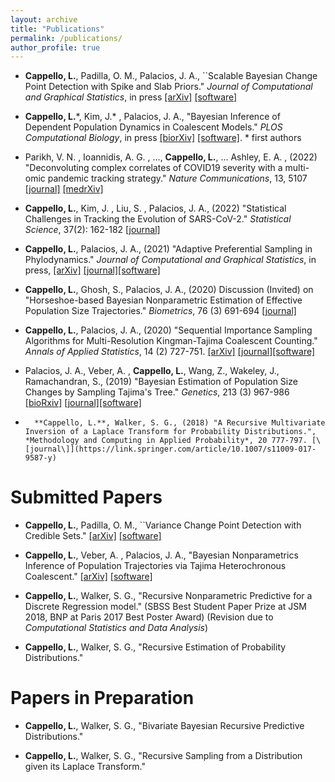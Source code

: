 ```yaml
---
layout: archive
title: "Publications"
permalink: /publications/
author_profile: true
---
```


*   **Cappello, L.**, Padilla, O. M., Palacios, J. A., ``Scalable Bayesian Change Point Detection with Spike and Slab Priors." *Journal of Computational and Graphical Statistics*, in press [\[arXiv\]](https://arxiv.org/abs/2106.10383)  [\[software\]](https://github.com/lorenzocapp/solocp)	    


* **Cappello, L.**\*,  Kim, J.\* , Palacios, J. A., "Bayesian Inference of Dependent Population Dynamics in Coalescent Models." *PLOS Computational Biology*, in press [\[biorXiv\]](https://www.biorxiv.org/content/10.1101/2022.05.22.492976v1) [\[software\]](https://github.com/lorenzocapp/adasel). \* first authors

*   Parikh, V. N. , Ioannidis, A. G. , ..., **Cappello, L.**, ... Ashley, E. A. , (2022) "Deconvoluting complex correlates of COVID19 severity with a multi-omic pandemic tracking strategy." *Nature Communications*, 13, 5107 [\[journal\]](https://www.nature.com/articles/s41467-022-32397-8) [\[medrXiv\]](https://www.medrxiv.org/content/10.1101/2021.08.04.21261547v1.full.pdf+html)

* **Cappello, L.**,  Kim, J. , Liu, S. , Palacios, J. A., (2022)  "Statistical Challenges in Tracking the Evolution of SARS-CoV-2."  *Statistical Science*, 37(2): 162-182 [\[journal\]](https://projecteuclid.org/journals/statistical-science/volume-37/issue-2/Statistical-Challenges-in-Tracking-the-Evolution-of-SARS-CoV-2/10.1214/22-STS853.full)


* **Cappello, L.**, Palacios, J. A., (2021) "Adaptive Preferential Sampling in Phylodynamics." *Journal of Computational and Graphical Statistics*, in press,  [\[arXiv\]](https://arxiv.org/abs/2009.02307) [\[journal\]](https://www.tandfonline.com/doi/full/10.1080/10618600.2021.1987256)[\[software\]](https://github.com/lorenzocapp/adapref)

* **Cappello, L.**, Ghosh, S., Palacios, J. A., (2020) Discussion (Invited) on "Horseshoe-based Bayesian Nonparametric Estimation of Effective Population Size Trajectories." *Biometrics*,  76 (3) 691-694 [\[journal\]](https://onlinelibrary.wiley.com/doi/abs/10.1111/biom.13275)

* **Cappello, L.**, Palacios, J. A., (2020) "Sequential Importance Sampling Algorithms for Multi-Resolution Kingman-Tajima Coalescent Counting."  *Annals of Applied Statistics*, 14 (2) 727-751. [\[arXiv\]](https://arxiv.org/abs/1902.05527) [\[journal\]](https://projecteuclid.org/euclid.aoas/1593449323)[\[software\]](https://github.com/JuliaPalacios/phylodyn)


*  Palacios, J. A., Veber, A. , **Cappello, L.**, Wang, Z., Wakeley, J., Ramachandran, S., (2019) "Bayesian Estimation of Population Size Changes by Sampling Tajima's Tree." *Genetics*, 213 (3) 967-986  [\[bioRxiv\]](https://www.biorxiv.org/content/10.1101/605352v2.full.pdf) [\[journal\]](https://www.genetics.org/content/213/3/967)[\[software\]](https://github.com/JuliaPalacios/phylodyn)


*	    **Cappello, L.**, Walker, S. G., (2018) "A Recursive Multivariate Inversion of a Laplace Transform for Probability Distributions.", *Methodology and Computing in Applied Probability*, 20 777-797. [\[journal\]](https://link.springer.com/article/10.1007/s11009-017-9587-y)
	    

	      




Submitted Papers
======

 *   **Cappello, L.**, Padilla, O. M., ``Variance Change Point  Detection with Credible Sets." [\[arXiv\]](https://arxiv.org/abs/2211.14097)  [\[software\]](https://github.com/lorenzocapp/prisca)



* **Cappello, L.**,  Veber, A. , Palacios, J. A., "Bayesian Nonparametrics Inference of Population Trajectories via Tajima Heterochronous Coalescent." [\[arXiv\]](https://arxiv.org/abs/2004.06826)  [\[software\]](https://github.com/JuliaPalacios/phylodyn)	    



*  **Cappello, L.**, Walker, S. G., "Recursive Nonparametric Predictive for   a Discrete Regression model." (SBSS Best Student Paper Prize at JSM 2018, BNP at Paris 2017 Best Poster Award) (Revision due to *Computational Statistics and Data Analysis*)

* **Cappello, L.**, Walker, S. G., "Recursive Estimation of  Probability Distributions."

	


Papers in Preparation
======


    
* **Cappello, L.**, Walker, S. G., "Bivariate Bayesian Recursive Predictive Distributions."
 
     
       
* **Cappello, L.**, Walker, S. G., "Recursive Sampling from a Distribution given its Laplace Transform."